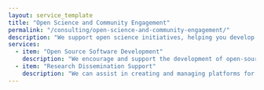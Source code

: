 ```yaml
---
layout: service_template
title: "Open Science and Community Engagement"
permalink: "/consulting/open-science-and-community-engagement/"
description: "We support open science initiatives, helping you develop and share open-source software, engage with the research community, and build tools that are accessible and beneficial to others in your field."
services:
  - item: "Open Source Software Development"
    description: "We encourage and support the development of open-source software, providing guidance on licensing, community building, and best practices for open-source projects."
  - item: "Research Dissemination Support"
    description: "We can assist in creating and managing platforms for sharing your research outputs, such as code repositories and data archives."
---
```

